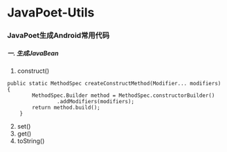 # JavaPoet-Utils

### JavaPoet生成Android常用代码

##### 一. 生成JavaBean
1. construct()
```
public static MethodSpec createConstructMethod(Modifier... modifiers) {
        MethodSpec.Builder method = MethodSpec.constructorBuilder()
                .addModifiers(modifiers);
        return method.build();
    }
```
2. set()
3. get()
4. toString()

